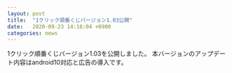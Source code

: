 ```yaml
---
layout: post
title:  "1クリック順番くじバージョン1.03公開"
date:   2020-09-23 14:16:04 +0900
categories: news
---
```


1クリック順番くじバージョン1.03を公開しました。
本バージョンのアップデート内容はandroid10対応と広告の導入です。
